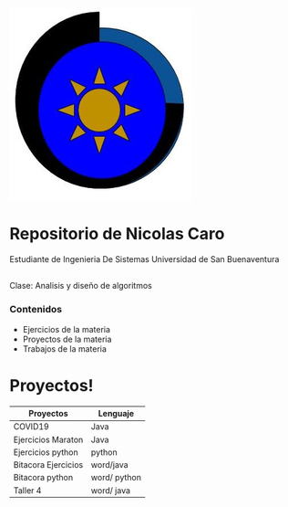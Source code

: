 ![alt text](https://github.com/NicolasCaro17/Analysis-and-desing-of-algorithms/blob/master/imagen.jpg) 

# Repositorio de Nicolas Caro 
Estudiante de Ingenieria De Sistemas Universidad de San Buenaventura
##
Clase: Analisis y diseño de algoritmos

### Contenidos
- Ejercicios de la materia 
- Proyectos de la materia
- Trabajos de la materia

# Proyectos!
| Proyectos |  Lenguaje |
| ------ |   ------ |
| COVID19 | Java |
|Ejercicios Maraton|Java |
|Ejercicios python | python|
|Bitacora Ejercicios| word/java |
|Bitacora python | word/ python|
Taller 4 | word/ java|
